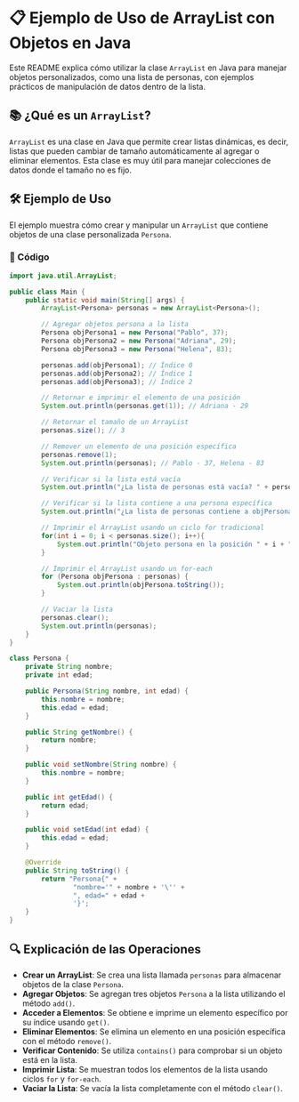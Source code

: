 # 📋 Ejemplo de Uso de ArrayList con Objetos en Java

Este README explica cómo utilizar la clase `ArrayList` en Java para manejar objetos personalizados, como una lista de personas, con ejemplos prácticos de manipulación de datos dentro de la lista.

## 📚 ¿Qué es un `ArrayList`?

`ArrayList` es una clase en Java que permite crear listas dinámicas, es decir, listas que pueden cambiar de tamaño automáticamente al agregar o eliminar elementos. Esta clase es muy útil para manejar colecciones de datos donde el tamaño no es fijo.

## 🛠 Ejemplo de Uso

El ejemplo muestra cómo crear y manipular un `ArrayList` que contiene objetos de una clase personalizada `Persona`.

### 🚀 Código

```java
import java.util.ArrayList;

public class Main {
    public static void main(String[] args) {
        ArrayList<Persona> personas = new ArrayList<Persona>();

        // Agregar objetos persona a la lista
        Persona objPersona1 = new Persona("Pablo", 37);
        Persona objPersona2 = new Persona("Adriana", 29);
        Persona objPersona3 = new Persona("Helena", 83);

        personas.add(objPersona1); // Índice 0
        personas.add(objPersona2); // Índice 1
        personas.add(objPersona3); // Índice 2

        // Retornar e imprimir el elemento de una posición
        System.out.println(personas.get(1)); // Adriana - 29

        // Retornar el tamaño de un ArrayList
        personas.size(); // 3

        // Remover un elemento de una posición específica
        personas.remove(1);
        System.out.println(personas); // Pablo - 37, Helena - 83

        // Verificar si la lista está vacía
        System.out.println("¿La lista de personas está vacía? " + personas.isEmpty()); // false

        // Verificar si la lista contiene a una persona específica
        System.out.println("¿La lista de personas contiene a objPersona1? " + personas.contains(objPersona1)); // true

        // Imprimir el ArrayList usando un ciclo for tradicional
        for(int i = 0; i < personas.size(); i++){
            System.out.println("Objeto persona en la posición " + i + " " + personas.get(i));
        }

        // Imprimir el ArrayList usando un for-each
        for (Persona objPersona : personas) {
            System.out.println(objPersona.toString());
        }

        // Vaciar la lista
        personas.clear();
        System.out.println(personas);
    }
}

class Persona {
    private String nombre;
    private int edad;

    public Persona(String nombre, int edad) {
        this.nombre = nombre;
        this.edad = edad;
    }

    public String getNombre() {
        return nombre;
    }

    public void setNombre(String nombre) {
        this.nombre = nombre;
    }

    public int getEdad() {
        return edad;
    }

    public void setEdad(int edad) {
        this.edad = edad;
    }

    @Override
    public String toString() {
        return "Persona{" +
                "nombre='" + nombre + '\'' +
                ", edad=" + edad +
                '}';
    }
}
```
## 🔍 Explicación de las Operaciones

- **Crear un ArrayList**: Se crea una lista llamada `personas` para almacenar objetos de la clase `Persona`.
- **Agregar Objetos**: Se agregan tres objetos `Persona` a la lista utilizando el método `add()`.
- **Acceder a Elementos**: Se obtiene e imprime un elemento específico por su índice usando `get()`.
- **Eliminar Elementos**: Se elimina un elemento en una posición específica con el método `remove()`.
- **Verificar Contenido**: Se utiliza `contains()` para comprobar si un objeto está en la lista.
- **Imprimir Lista**: Se muestran todos los elementos de la lista usando ciclos `for` y `for-each`.
- **Vaciar la Lista**: Se vacía la lista completamente con el método `clear()`.
